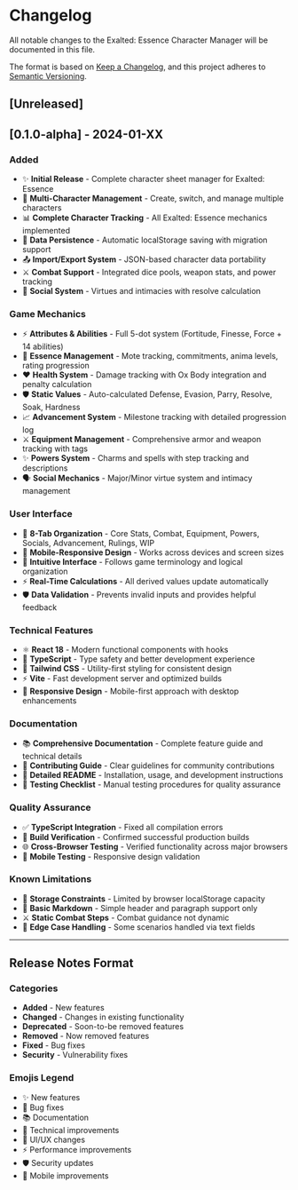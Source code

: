 # Changelog

All notable changes to the Exalted: Essence Character Manager will be documented in this file.

The format is based on [Keep a Changelog](https://keepachangelog.com/en/1.0.0/),
and this project adheres to [Semantic Versioning](https://semver.org/spec/v2.0.0.html).

## [Unreleased]

## [0.1.0-alpha] - 2024-01-XX

### Added

- ✨ **Initial Release** - Complete character sheet manager for Exalted: Essence
- 🎯 **Multi-Character Management** - Create, switch, and manage multiple characters
- 📊 **Complete Character Tracking** - All Exalted: Essence mechanics implemented
- 💾 **Data Persistence** - Automatic localStorage saving with migration support
- 📤 **Import/Export System** - JSON-based character data portability
- ⚔️ **Combat Support** - Integrated dice pools, weapon stats, and power tracking
- 👥 **Social System** - Virtues and intimacies with resolve calculation

### Game Mechanics

- ⚡ **Attributes & Abilities** - Full 5-dot system (Fortitude, Finesse, Force + 14 abilities)
- 🔮 **Essence Management** - Mote tracking, commitments, anima levels, rating progression
- ❤️ **Health System** - Damage tracking with Ox Body integration and penalty calculation
- 🛡️ **Static Values** - Auto-calculated Defense, Evasion, Parry, Resolve, Soak, Hardness
- 📈 **Advancement System** - Milestone tracking with detailed progression log
- ⚔️ **Equipment Management** - Comprehensive armor and weapon tracking with tags
- ✨ **Powers System** - Charms and spells with step tracking and descriptions
- 🗣️ **Social Mechanics** - Major/Minor virtue system and intimacy management

### User Interface

- 📱 **8-Tab Organization** - Core Stats, Combat, Equipment, Powers, Socials, Advancement, Rulings, WIP
- 📱 **Mobile-Responsive Design** - Works across devices and screen sizes
- 🎨 **Intuitive Interface** - Follows game terminology and logical organization
- ⚡ **Real-Time Calculations** - All derived values update automatically
- 🛡️ **Data Validation** - Prevents invalid inputs and provides helpful feedback

### Technical Features

- ⚛️ **React 18** - Modern functional components with hooks
- 🔷 **TypeScript** - Type safety and better development experience
- 🎨 **Tailwind CSS** - Utility-first styling for consistent design
- ⚡ **Vite** - Fast development server and optimized builds
- 📱 **Responsive Design** - Mobile-first approach with desktop enhancements

### Documentation

- 📚 **Comprehensive Documentation** - Complete feature guide and technical details
- 🤝 **Contributing Guide** - Clear guidelines for community contributions
- 📝 **Detailed README** - Installation, usage, and development instructions
- 🎯 **Testing Checklist** - Manual testing procedures for quality assurance

### Quality Assurance

- ✅ **TypeScript Integration** - Fixed all compilation errors
- 🧪 **Build Verification** - Confirmed successful production builds
- 🌐 **Cross-Browser Testing** - Verified functionality across major browsers
- 📱 **Mobile Testing** - Responsive design validation

### Known Limitations

- 🏪 **Storage Constraints** - Limited by browser localStorage capacity
- 📝 **Basic Markdown** - Simple header and paragraph support only
- ⚔️ **Static Combat Steps** - Combat guidance not dynamic
- 🎯 **Edge Case Handling** - Some scenarios handled via text fields

---

## Release Notes Format

### Categories

- **Added** - New features
- **Changed** - Changes in existing functionality
- **Deprecated** - Soon-to-be removed features
- **Removed** - Now removed features
- **Fixed** - Bug fixes
- **Security** - Vulnerability fixes

### Emojis Legend

- ✨ New features
- 🐛 Bug fixes
- 📚 Documentation
- 🔧 Technical improvements
- 🎨 UI/UX changes
- ⚡ Performance improvements
- 🛡️ Security updates
- 📱 Mobile improvements
